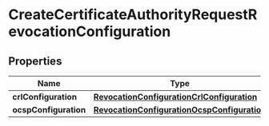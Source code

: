 

# CreateCertificateAuthorityRequestRevocationConfiguration


## Properties

| Name | Type | Description | Notes |
|------------ | ------------- | ------------- | -------------|
|**crlConfiguration** | [**RevocationConfigurationCrlConfiguration**](RevocationConfigurationCrlConfiguration.md) |  |  [optional] |
|**ocspConfiguration** | [**RevocationConfigurationOcspConfiguration**](RevocationConfigurationOcspConfiguration.md) |  |  [optional] |



